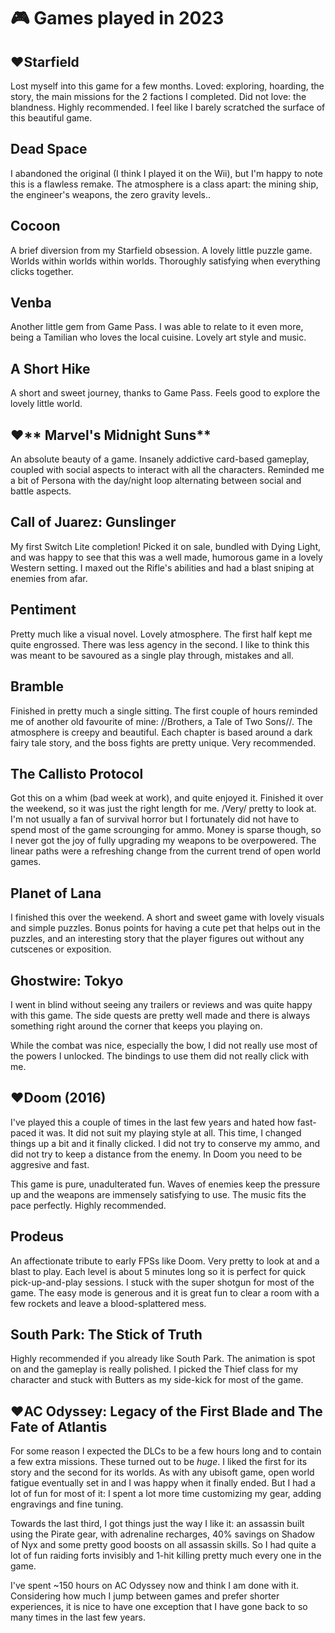 # 🎮 Games played in 2023

## ♥**Starfield**

Lost myself into this game for a few months. Loved: exploring, hoarding, the
story, the main missions for the 2 factions I completed. Did not love: the
blandness. Highly recommended. I feel like I barely scratched the surface of
this beautiful game.

## Dead Space

I abandoned the original (I think I played it on the Wii), but I'm happy to
note this is a flawless remake. The atmosphere is a class apart: the mining
ship, the engineer's weapons, the zero gravity levels..

## Cocoon

A brief diversion from my Starfield obsession. A lovely little puzzle game.
Worlds within worlds within worlds. Thoroughly satisfying when everything
clicks together.

## Venba

Another little gem from Game Pass. I was able to relate to it even more, being
a Tamilian who loves the local cuisine. Lovely art style and music.

## A Short Hike

A short and sweet journey, thanks to Game Pass. Feels good to explore the
lovely little world.

## ♥** Marvel's Midnight Suns**

An absolute beauty of a game. Insanely addictive card-based gameplay, coupled
with social aspects to interact with all the characters. Reminded me a bit of
Persona with the day/night loop alternating between social and battle aspects.

## Call of Juarez: Gunslinger

My first Switch Lite completion! Picked it on sale, bundled with Dying Light,
and was happy to see that this was a well made, humorous game in a lovely
Western setting. I maxed out the Rifle's abilities and had a blast sniping at
enemies from afar.

## Pentiment

Pretty much like a visual novel. Lovely atmosphere. The first half kept me
quite engrossed. There was less agency in the second. I like to think this was
meant to be savoured as a single play through, mistakes and all.

## Bramble

Finished in pretty much a single sitting. The first couple of hours reminded me
of another old favourite of mine: //Brothers, a Tale of Two Sons//. The
atmosphere is creepy and beautiful. Each chapter is based around a dark fairy
tale story, and the boss fights are pretty unique. Very recommended.

## The Callisto Protocol

Got this on a whim (bad week at work), and quite enjoyed it. Finished it over
the weekend, so it was just the right length for me. /Very/ pretty to look at.
I'm not usually a fan of survival horror but I fortunately did not have to
spend most of the game scrounging for ammo. Money is sparse though, so I never
got the joy of fully upgrading my weapons to be overpowered. The linear
paths were a refreshing change from the current trend of open world games.

## Planet of Lana

I finished this over the weekend. A short and sweet game with lovely visuals
and simple puzzles. Bonus points for having a cute pet that helps out in the
puzzles, and an interesting story that the player figures out without any
cutscenes or exposition.

## Ghostwire: Tokyo

I went in blind without seeing any trailers or reviews and was quite happy with
this game. The side quests are pretty well made and there is always something
right around the corner that keeps you playing on.

While the combat was nice, especially the bow, I did not really use most of the
powers I unlocked. The bindings to use them did not really click with me.

## ♥**Doom (2016)**

I've played this a couple of times in the last few years and hated how
fast-paced it was. It did not suit my playing style at all. This time, I
changed things up a bit and it finally clicked. I did not try to conserve my
ammo, and did not try to keep a distance from the enemy. In Doom you need to be
aggresive and fast.

This game is pure, unadulterated fun. Waves of enemies keep the pressure up and
the weapons are immensely satisfying to use. The music fits the pace perfectly.
Highly recommended.

## Prodeus

An affectionate tribute to early FPSs like Doom. Very pretty to look at and a
blast to play. Each level is about 5 minutes long so it is perfect for quick
pick-up-and-play sessions. I stuck with the super shotgun for most of the game.
The easy mode is generous and it is great fun to clear a room with a few
rockets and leave a blood-splattered mess.

## South Park: The Stick of Truth

Highly recommended if you already like South Park. The animation is spot on and
the gameplay is really polished. I picked the Thief class for my character and
stuck with Butters as my side-kick for most of the game.

## ♥**AC Odyssey: Legacy of the First Blade and The Fate of Atlantis**

For some reason I expected the DLCs to be a few hours long and to contain a few
extra missions. These turned out to be *huge*. I liked the first for its story
and the second for its worlds. As with any ubisoft game, open world fatigue
eventually set in and I was happy when it finally ended. But I had a lot of fun
for most of it: I spent a lot more time customizing my gear, adding engravings
and fine tuning.

Towards the last third, I got things just the way I like it: an assassin built
using the Pirate gear, with adrenaline recharges, 40% savings on Shadow of Nyx
and some pretty good boosts on all assassin skills. So I had quite a lot of fun
raiding forts invisibly and 1-hit killing pretty much every one in the game.

I've spent ~150 hours on AC Odyssey now and think I am done with it.
Considering how much I jump between games and prefer shorter experiences, it is
nice to have one exception that I have gone back to so many times in the last
few years.
